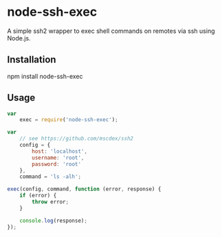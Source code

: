 # node-ssh-exec

A simple ssh2 wrapper to exec shell commands on remotes via ssh using Node.js.

## Installation

npm install node-ssh-exec

## Usage

```javascript
var
    exec = require('node-ssh-exec');

var
    // see https://github.com/mscdex/ssh2
    config = {
        host: 'localhost',
        username: 'root',
        password: 'root'
    },
    command = 'ls -alh';

exec(config, command, function (error, response) {
    if (error) {
        throw error;
    }

    console.log(response);
});
```